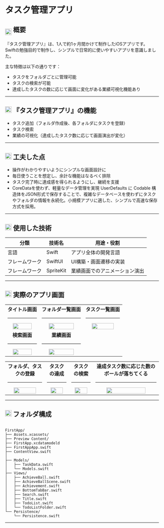 # タスク管理アプリ

<h2>
  <img src="https://github.com/user-attachments/assets/0175bc64-5a0e-4e61-9d58-5994af5bd421" alt="alt text" style="height: 1em; vertical-align: -0.5em;" />
  概要
</h2>

『タスク管理アプリ』は、1人で約1ヶ月間かけて制作したiOSアプリです。
Swiftの勉強目的で制作し、シンプルで日常的に使いやすいアプリを意識しました。

主な特徴は以下の通りです：

- タスクをフォルダごとに管理可能
- タスクの検索が可能
- 達成したタスクの数に応じて画面に変化がある業績可視化機能あり

---

<h2>
  <img src="https://github.com/user-attachments/assets/579b2b99-6338-426f-82c1-8b8e98a7cbdc" alt="alt text" style="height: 1em; vertical-align: baseline;" />
  『タスク管理アプリ』の機能
</h2>

- タスク追加（フォルダ作成後、各フォルダにタスクを登録）
- タスク検索
- 業績の可視化（達成したタスク数に応じて画面演出が変化）

---

<h2>
  <img src="https://github.com/user-attachments/assets/579b2b99-6338-426f-82c1-8b8e98a7cbdc" alt="alt text" style="height: 1em; vertical-align: baseline;" />
   工夫した点
</h2>

- 操作がわかりやすいようにシンプルな画面設計に
- 毎日使うことを想定し、余計な機能はなるべく排除
- タスク完了時に達成感を得られるようにし、継続を支援
- CoreDataを使わず、軽量なデータ管理を実現
UserDefaults に Codable 構造体をJSON形式で保存することで、複雑なデータベースを使わずにタスクやフォルダの情報を永続化。小規模アプリに適した、シンプルで高速な保存方式を採用。

---

<h2>
  <img src="https://github.com/user-attachments/assets/579b2b99-6338-426f-82c1-8b8e98a7cbdc" alt="alt text" style="height: 1em; vertical-align: baseline;" />
   使用した技術
</h2>

| 分類 | 技術名 | 用途・役割 |
|------|----------|-------------|
| 言語 | Swift | アプリ全体の開発言語 |
| フレームワーク | SwiftUI | UI構築・画面遷移の実装 |
| フレームワーク | SpriteKit | 業績画面でのアニメーション演出 |

---

<h2>
  <img src="https://github.com/user-attachments/assets/579b2b99-6338-426f-82c1-8b8e98a7cbdc" alt="alt text" style="height: 1em; vertical-align: baseline;" />
   実際のアプリ画面
</h2>

<table>
    <tr>
        <td align="center">
            <strong>タイトル画面</strong><br>
            <hr style="border: 0; border-top: 1px solid #ddd; width: 100%;">
            <img src="https://github.com/user-attachments/assets/288f65d9-62a9-4a95-ad73-420b73d23ce6" width="80%" />
        </td>
        <td align="center">
            <strong>フォルダ一覧画面</strong><br>
            <hr style="border: 0; border-top: 1px solid #ddd; width: 100%;">
            <img src="https://github.com/user-attachments/assets/ef8d0c63-cea1-4ac3-bf43-6d163ba83245" width="80%" />
        </td> 
        <td align="center">
            <strong>タスク一覧画面</strong><br>
            <hr style="border: 0; border-top: 1px solid #ddd; width: 100%;">
            <img src="https://github.com/user-attachments/assets/62a52225-f521-4a1e-a529-0f1a1125c54f" width="80%" />
        </td> 
    </tr>
    <tr>
        <td align="center">
            <strong>検索画面</strong><br>
            <hr style="border: 0; border-top: 1px solid #ddd; width: 100%;">
            <img src="https://github.com/user-attachments/assets/d9cb115c-7596-4a14-8bff-0d9d5af403ab" width="80%" />
        </td>
        <td align="center">
            <strong>業績画面</strong><br>
            <hr style="border: 0; border-top: 1px solid #ddd; width: 100%;">
            <img src="https://github.com/user-attachments/assets/17e76c5c-77ac-426d-81f7-06c2156160c1" width="80%" />
        </td>
    </tr>
</table>
    
<table>
    <tr>
        <td align="center">
            <strong>フォルダ、タスクの登録</strong><br>
            <hr style="border: 0; border-top: 1px solid #ddd; width: 100%;">
            <img src="https://github.com/user-attachments/assets/678a4104-93b4-4a06-bd46-8521bd843079" width="80%" />
        </td>
        <td align="center">
            <strong>タスクの達成</strong><br>
            <hr style="border: 0; border-top: 1px solid #ddd; width: 100%;">
            <img src="https://github.com/user-attachments/assets/37539ccd-1d3d-419b-9d3f-62833ae0cd16" width="80%" />
        </td>
        <td align="center">
            <strong>タスクの検索</strong><br>
            <hr style="border: 0; border-top: 1px solid #ddd; width: 100%;">
            <img src="https://github.com/user-attachments/assets/3f6fb2b7-a915-4c3d-a63d-1300ce4a5978" width="80%" />
        </td>
        <td align="center">
            <strong>達成タスク数に応じた数のボールが落ちてくる</strong><br>
            <hr style="border: 0; border-top: 1px solid #ddd; width: 100%;">
            <img src="https://github.com/user-attachments/assets/ff1544f3-a614-44c7-8e95-8a31711feee7" width="80%" />
        </td>
    </tr>
</table>

---

<h2>
  <img src="https://github.com/user-attachments/assets/579b2b99-6338-426f-82c1-8b8e98a7cbdc" alt="alt text" style="height: 1em; vertical-align: baseline;" />
   フォルダ構成
</h2>

```plaintext

FirstApp/
├── Assets.xcassets/
├── Preview Content/
├── FirstApp.xcdatamodeld
├── FirstAppApp.swift
├── ContentView.swift
│
├── Models/
│   ├── TaskData.swift
│   └── Models.swift
├── Views/
│   ├── AchieveBall.swift
│   ├── AchieveBallScene.swift
│   ├── Achievement.swift
│   ├── BottomTabBar.swift
│   ├── Search.swift
│   ├── Title.swift
│   ├── TodoList.swift
│   └── TodoListFolder.swift
└── Persistence/
    └── Persistence.swift

```

---

